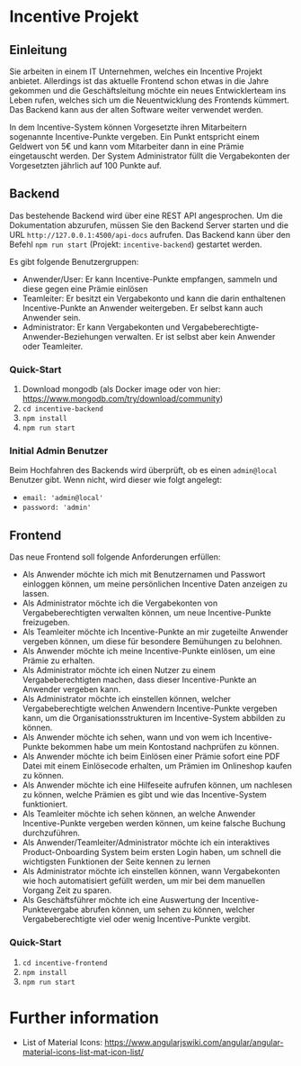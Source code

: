 # Incentive Projekt

## Einleitung

Sie arbeiten in einem IT Unternehmen, welches ein Incentive Projekt anbietet.
Allerdings ist das aktuelle Frontend schon etwas in die Jahre gekommen und die Geschäftsleitung möchte ein neues Entwicklerteam ins Leben rufen, welches
sich um die Neuentwicklung des Frontends kümmert.
Das Backend kann aus der alten Software weiter verwendet werden.

In dem Incentive-System können Vorgesetzte ihren Mitarbeitern sogenannte Incentive-Punkte vergeben.
Ein Punkt entspricht einem Geldwert von 5€ und kann vom Mitarbeiter dann in eine Prämie eingetauscht werden.
Der System Administrator füllt die Vergabekonten der Vorgesetzten jährlich auf 100 Punkte auf.

## Backend

Das bestehende Backend wird über eine REST API angesprochen. Um die Dokumentation abzurufen, müssen Sie den Backend Server starten und die URL `http://127.0.0.1:4500/api-docs` aufrufen.
Das Backend kann über den Befehl `npm run start` (Projekt: `incentive-backend`) gestartet werden.

Es gibt folgende Benutzergruppen:
* Anwender/User: Er kann Incentive-Punkte empfangen, sammeln und diese gegen eine Prämie einlösen
* Teamleiter: Er besitzt ein Vergabekonto und kann die darin enthaltenen Incentive-Punkte an Anwender weitergeben. Er selbst kann auch Anwender sein.
* Administrator: Er kann Vergabekonten und Vergabeberechtigte-Anwender-Beziehungen verwalten. Er ist selbst aber kein Anwender oder Teamleiter.

### Quick-Start
1. Download mongodb (als Docker image oder von hier: https://www.mongodb.com/try/download/community)
2. `cd incentive-backend`
3. `npm install`
4. `npm run start`

### Initial Admin Benutzer
Beim Hochfahren des Backends wird überprüft, ob es einen `admin@local` Benutzer gibt. Wenn nicht, wird dieser wie folgt angelegt:
* `email: 'admin@local'`
* `password: 'admin'`

## Frontend

Das neue Frontend soll folgende Anforderungen erfüllen:

* Als Anwender möchte ich mich mit Benutzernamen und Passwort einloggen können, um meine persönlichen Incentive Daten anzeigen zu lassen.
* Als Administrator möchte ich die Vergabekonten von Vergabeberechtigten verwalten können, um neue Incentive-Punkte freizugeben.
* Als Teamleiter möchte ich Incentive-Punkte an mir zugeteilte Anwender vergeben können, um diese für besondere Bemühungen zu belohnen.
* Als Anwender möchte ich meine Incentive-Punkte einlösen, um eine Prämie zu erhalten.
* Als Administrator möchte ich einen Nutzer zu einem Vergabeberechtigten machen, dass dieser Incentive-Punkte an Anwender vergeben kann.
* Als Administrator möchte ich einstellen können, welcher Vergabeberechtigte welchen Anwendern Incentive-Punkte vergeben kann, um die Organisationsstrukturen im Incentive-System abbilden zu können.
* Als Anwender möchte ich sehen, wann und von wem ich Incentive-Punkte bekommen habe um mein Kontostand nachprüfen zu können.
* Als Anwender möchte ich beim Einlösen einer Prämie sofort eine PDF Datei mit einem Einlösecode erhalten, um Prämien im Onlineshop kaufen zu können.
* Als Anwender möchte ich eine Hilfeseite aufrufen können, um nachlesen zu können, welche Prämien es gibt und wie das Incentive-System funktioniert.
* Als Teamleiter möchte ich sehen können, an welche Anwender Incentive-Punkte vergeben werden können, um keine falsche Buchung durchzuführen.
* Als Anwender/Teamleiter/Administrator möchte ich ein interaktives Product-Onboarding System beim ersten Login haben, um schnell die wichtigsten Funktionen der Seite kennen zu lernen
* Als Administrator möchte ich einstellen können, wann Vergabekonten wie hoch automatisiert gefüllt werden, um mir bei dem manuellen Vorgang Zeit zu sparen.
* Als Geschäftsführer möchte ich eine Auswertung der Incentive-Punktevergabe abrufen können, um sehen zu können, welcher Vergabeberechtigte viel oder wenig Incentive-Punkte vergibt.

### Quick-Start
1. `cd incentive-frontend`
2. `npm install`
3. `npm run start`

# Further information

* List of Material Icons: https://www.angularjswiki.com/angular/angular-material-icons-list-mat-icon-list/
